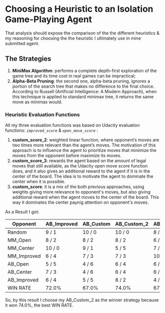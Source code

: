 # Choosing a Heuristic to an Isolation Game-Playing Agent

That analysis should expose the comparison of the the different heuristics & my reasoning for choosing the the heuristic I ultimately use in mine submitted agent.



## The Strategies

1. __MiniMax Algorithm__: performs a complete depth-first exploration of the game tree and its time cost in real games can be impractical;
1. __Alpha-Beta Pruning__: the second one, alpha-beta pruning, ignores a portion of the search tree that makes no difference to the final choice. According to Russell (Artificial Intelligence: A Modern Approach), when this technique is applied to standard minimax tree, it returns the same move as minimax would.



### Heuristic Evaluation Functions

All my three evaluation functions was based on Udacity evaluation functions: _```improved_score```_ & _```open_move_score```_ :

1. __custom_score_2__: weighted linear function, where opponent’s moves are two times more relevant than the agent’s moves. The motivation of this approach is to influence the agent to prioritize moves that minimize the moves from the opponent before maximize its moves.
1. __custom_score_3__: rewards the agent based on the amount of legal moves that still available, as the Udacity open move score function does, and it also gives an additional reward to the agent if it is in the center of the board. The idea is to motivate the agent to dominate the center when it is possible.
1. __custom_score__: it is a mix of the both previous approaches, using weights giving more relevance to opponent's moves, but also giving additional reward when the agent moves to the center of the board. This way it dominates the center paynig attention on opponent's moves.

As a Result I got:

| Opponent    | AB_Improved | AB_Custom | AB_Custom_2 | AB_Custom_3 |
|-------------|-------------|-----------|-------------|-------------|
| Random      |    9 / 1    | 10 / 0    |    10 / 0   |    8 / 2    |
| MM_Open     |    8 / 2    |   8 / 2   |    8 / 2    |    6 / 4    |
| MM_Center   |   10 / 0    |   9 / 1   |    5 / 5    |    7 / 3    |
| MM_Improved |    6 / 4    |   7 / 3   |    7 / 3    |    10 / 0   |
| AB_Open     |    5 / 5    |   4 / 6   |    6 / 4    |    6 / 4    |
| AB_Center   |    7 / 3    |   4 / 6   |    6 / 4    |    6 / 4    |
| AB_Improved |    6 / 4    |   5 / 5   |    8 / 2    |    4 / 6    |
| WIN RATE    |    72.0%    |   67.0%   |    74.0%    |    67.0%    |

So, by this result I choose my AB_Custom_2 as the winner strategy because it won 74.0%, the best WIN RATE.
